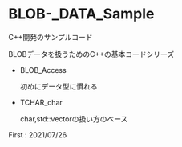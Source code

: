 # BLOB-_DATA_Sample
C++開発のサンプルコード

BLOBデータを扱うためのC++の基本コードシリーズ

 * BLOB_Access<p>
  初めにデータ型に慣れる<p>
  
 * TCHAR_char<p>
  char,std::vector<BYTE>の扱い方のベース<p>

First : 2021/07/26
